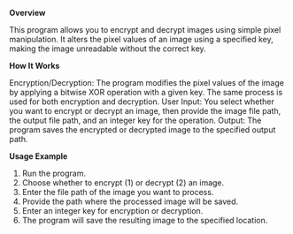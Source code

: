 **Overview**


This program allows you to encrypt and decrypt images using simple pixel manipulation. It alters the pixel values of an image using a specified key, making the image unreadable without the correct key.

**How It Works**


Encryption/Decryption: The program modifies the pixel values of the image by applying a bitwise XOR operation with a given key. The same process is used for both encryption and decryption.
User Input: You select whether you want to encrypt or decrypt an image, then provide the image file path, the output file path, and an integer key for the operation.
Output: The program saves the encrypted or decrypted image to the specified output path.

**Usage Example**


1. Run the program.
2. Choose whether to encrypt (1) or decrypt (2) an image.
3. Enter the file path of the image you want to process.
4. Provide the path where the processed image will be saved.
5. Enter an integer key for encryption or decryption.
6. The program will save the resulting image to the specified location.

